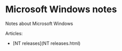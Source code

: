 # Microsoft Windows notes

Notes about Microsoft Windows

Articles:

* [NT releases](NT releases.html)